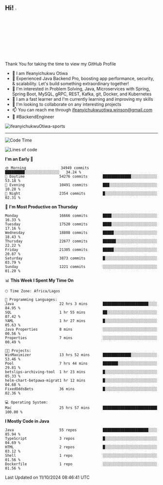 <!-- BLOG-POST-LIST:START --><!-- BLOG-POST-LIST:END -->

## Hi! <img src="https://media.giphy.com/media/hvRJCLFzcasrR4ia7z/giphy.gif" width="4%"> 

Thank You for taking the time to view my GitHub Profile

- 👋 I am Ifeanyichukwu Otiwa
- 🚀 Experienced Java Backend Pro, boosting app performance, security, & scalability. Let's build something extraordinary together!
- 👀 I'm interested in Problem Solving, Java, Microservices with Spring, Spring Boot, MySQL, gRPC, REST, Kafka, git, Docker, and Kubernetes
- 🌱 I am a fast learner and I'm currently learning and improving my skills
- 💞️ I'm looking to collaborate on any interesting projects
- 📫 You can reach me through ifeanyichukwuotiwa.winson@gmail.com
- 🚀 #BackendEngineer

<p align="left" marginTop="10px"> <img src="https://komarev.com/ghpvc/?username=ifeanyichukwuOtiwa-sports&label=Profile%20views&color=0e75b6&style=for-the-badge" alt="ifeanyichukwuOtiwa-sports" /> </p>

***

<!--START_SECTION:waka-->
![Code Time](http://img.shields.io/badge/Code%20Time-2%2C976%20hrs%2021%20mins-blue)

![Lines of code](https://img.shields.io/badge/From%20Hello%20World%20I%27ve%20Written-24.9%20million%20lines%20of%20code-blue)

**I'm an Early 🐤** 

```text
🌞 Morning                34949 commits       █████████░░░░░░░░░░░░░░░░   34.24 % 
🌆 Daytime                54276 commits       █████████████░░░░░░░░░░░░   53.18 % 
🌃 Evening                10491 commits       ███░░░░░░░░░░░░░░░░░░░░░░   10.28 % 
🌙 Night                  2354 commits        █░░░░░░░░░░░░░░░░░░░░░░░░   02.31 % 
```
📅 **I'm Most Productive on Thursday** 

```text
Monday                   16666 commits       ████░░░░░░░░░░░░░░░░░░░░░   16.33 % 
Tuesday                  17520 commits       ████░░░░░░░░░░░░░░░░░░░░░   17.16 % 
Wednesday                18808 commits       █████░░░░░░░░░░░░░░░░░░░░   18.43 % 
Thursday                 22677 commits       ██████░░░░░░░░░░░░░░░░░░░   22.22 % 
Friday                   21305 commits       █████░░░░░░░░░░░░░░░░░░░░   20.87 % 
Saturday                 3873 commits        █░░░░░░░░░░░░░░░░░░░░░░░░   03.79 % 
Sunday                   1221 commits        ░░░░░░░░░░░░░░░░░░░░░░░░░   01.20 % 
```


📊 **This Week I Spent My Time On** 

```text
🕑︎ Time Zone: Africa/Lagos

💬 Programming Languages: 
Java                     22 hrs 3 mins       █████████████████████░░░░   84.95 % 
SQL                      1 hr 55 mins        ██░░░░░░░░░░░░░░░░░░░░░░░   07.42 % 
YAML                     1 hr 27 mins        █░░░░░░░░░░░░░░░░░░░░░░░░   05.63 % 
Java Properties          8 mins              ░░░░░░░░░░░░░░░░░░░░░░░░░   00.56 % 
Properties               7 mins              ░░░░░░░░░░░░░░░░░░░░░░░░░   00.49 % 

🐱‍💻 Projects: 
WinMaximizer             13 hrs 52 mins      █████████████░░░░░░░░░░░░   53.46 % 
Pool                     7 hrs 44 mins       ███████░░░░░░░░░░░░░░░░░░   29.81 % 
betslips-archiving-tool  1 hr 23 mins        █░░░░░░░░░░░░░░░░░░░░░░░░   05.33 % 
helm-chart-betpawa-migrat1 hr 12 mins        █░░░░░░░░░░░░░░░░░░░░░░░░   04.68 % 
FixedOddsBets            36 mins             █░░░░░░░░░░░░░░░░░░░░░░░░   02.36 % 

💻 Operating System: 
Mac                      25 hrs 57 mins      █████████████████████████   100.00 % 
```

**I Mostly Code in Java** 

```text
Java                     55 repos            █████████████████████░░░░   85.94 % 
TypeScript               3 repos             █░░░░░░░░░░░░░░░░░░░░░░░░   04.69 % 
HTML                     2 repos             █░░░░░░░░░░░░░░░░░░░░░░░░   03.12 % 
Shell                    1 repo              ░░░░░░░░░░░░░░░░░░░░░░░░░   01.56 % 
Dockerfile               1 repo              ░░░░░░░░░░░░░░░░░░░░░░░░░   01.56 % 
```




 Last Updated on 11/10/2024 08:46:41 UTC
<!--END_SECTION:waka-->

<!--
<p align="center">
![trophy](https://github-profile-trophy.vercel.app/?username=ifeanyichukwuOtiwa-sports&theme=onedark) (https://github.com/ryo-ma/github-profile-trophy)
</p>
-->

<!---
ifeanyi-otiwa/ifeanyi-otiwa is a ✨ special ✨ repository because its `README.md` (this file) appears on your GitHub profile.
You can click the Preview link to take a look at your changes.
--->
